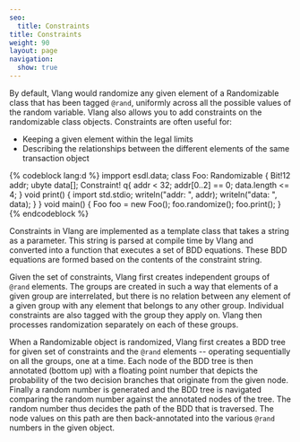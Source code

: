 ```yaml
---
seo:
  title: Constraints
title: Constraints
weight: 90
layout: page
navigation:
  show: true
---
```

By default, Vlang would randomize any given element of a Randomizable class that has been tagged `@rand`, uniformly across all the possible values of the random variable. Vlang also allows you to add constraints on the randomizable class objects. Constraints are often useful for:
* Keeping a given element within the legal limits
* Describing the relationships between the different elements of the same transaction object

{% codeblock lang:d %}
impport esdl.data;
class Foo: Randomizable {
  Bit!12 addr;
  ubyte data[];
  Constraint! q{
    addr < 32;
    addr[0..2] == 0;
    data.length <= 4;
  }
  void print() {
    import std.stdio;
    writeln("addr: ", addr);
    writeln("data: ", data);
  }
}
void main() {
  Foo foo = new Foo();
  foo.randomize();
  foo.print();
}
{% endcodeblock %}


Constraints in Vlang are implemented as a template class that takes a string as a parameter. This string is parsed at compile time by Vlang and converted into a function that executes a set of BDD equations. These BDD equations are formed based on the contents of the constraint string.

Given the set of constraints, Vlang first creates independent groups of `@rand` elements. The groups are created in such a way that elements of a given group are interrelated, but there is no relation between any element of a given group with any element that belongs to any other group. Individual constraints are also tagged with the group they apply on. Vlang then processes randomization separately on each of these groups.

When a Randomizable object is randomized, Vlang first creates a BDD tree for given set of constraints and the `@rand` elements -- operating sequentially on all the groups, one at a time. Each node of the BDD tree is then annotated (bottom up) with a floating point number that depicts the probability of the two decision branches that originate from the given node. Finally a random number is generated and the BDD tree is navigated comparing the random number against the annotated nodes of the tree. The random number thus decides the path of the BDD that is traversed. The node values on this path are then back-annotated into the various `@rand` numbers in the given object.

